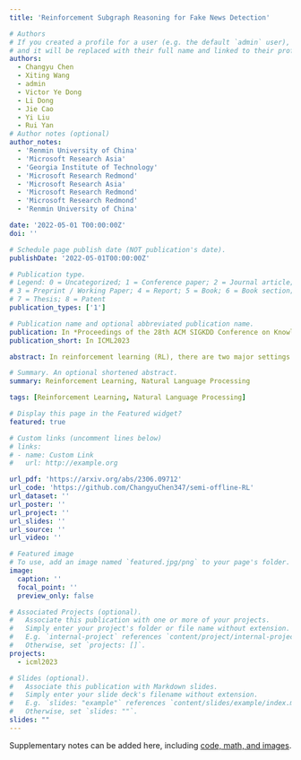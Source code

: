 ```yaml
---
title: 'Reinforcement Subgraph Reasoning for Fake News Detection'

# Authors
# If you created a profile for a user (e.g. the default `admin` user), write the username (folder name) here
# and it will be replaced with their full name and linked to their profile.
authors:
  - Changyu Chen
  - Xiting Wang
  - admin
  - Victor Ye Dong
  - Li Dong
  - Jie Cao
  - Yi Liu
  - Rui Yan
# Author notes (optional)
author_notes:
  - 'Renmin University of China'
  - 'Microsoft Research Asia'
  - 'Georgia Institute of Technology'
  - 'Microsoft Research Redmond'
  - 'Microsoft Research Asia'
  - 'Microsoft Research Redmond'
  - 'Microsoft Research Redmond'
  - 'Renmin University of China'

date: '2022-05-01 T00:00:00Z'
doi: ''

# Schedule page publish date (NOT publication's date).
publishDate: '2022-05-01T00:00:00Z'

# Publication type.
# Legend: 0 = Uncategorized; 1 = Conference paper; 2 = Journal article;
# 3 = Preprint / Working Paper; 4 = Report; 5 = Book; 6 = Book section;
# 7 = Thesis; 8 = Patent
publication_types: ['1']

# Publication name and optional abbreviated publication name.
publication: In *Proceedings of the 28th ACM SIGKDD Conference on Knowledge Discovery and Data Mining (ICML'23)*
publication_short: In ICML2023

abstract: In reinforcement learning (RL), there are two major settings for interacting with the environment --- online and offline. Online methods explore the environment at significant time cost, and offline methods efficiently obtain reward signals by sacrificing exploration capability.   We propose semi-offline RL, a novel paradigm that smoothly transits from offline to online settings, balances exploration capability and training cost, and provides a theoretical foundation for comparing different RL settings. Based on the semi-offline formulation, we present the RL setting that is optimal in terms of optimization cost, asymptotic error, and overfitting error bound. Extensive experiments show that our semi-offline approach is efficient and yields comparable or often better performance compared with state-of-the-art methods. Our code is available on <a href="https://github.com/ChangyuChen347/semi-offline-RL">GitHub</a>

# Summary. An optional shortened abstract.
summary: Reinforcement Learning, Natural Language Processing

tags: [Reinforcement Learning, Natural Language Processing]

# Display this page in the Featured widget?
featured: true

# Custom links (uncomment lines below)
# links:
# - name: Custom Link
#   url: http://example.org

url_pdf: 'https://arxiv.org/abs/2306.09712'
url_code: 'https://github.com/ChangyuChen347/semi-offline-RL'
url_dataset: ''
url_poster: ''
url_project: ''
url_slides: ''
url_source: ''
url_video: ''

# Featured image
# To use, add an image named `featured.jpg/png` to your page's folder.
image:
  caption: ''
  focal_point: ''
  preview_only: false

# Associated Projects (optional).
#   Associate this publication with one or more of your projects.
#   Simply enter your project's folder or file name without extension.
#   E.g. `internal-project` references `content/project/internal-project/index.md`.
#   Otherwise, set `projects: []`.
projects:
  - icml2023

# Slides (optional).
#   Associate this publication with Markdown slides.
#   Simply enter your slide deck's filename without extension.
#   E.g. `slides: "example"` references `content/slides/example/index.md`.
#   Otherwise, set `slides: ""`.
slides: ""
---
```


<!-- {{% callout note %}}
Click the _Cite_ button above to demo the feature to enable visitors to import publication metadata into their reference management software.
{{% /callout %}}

{{% callout note %}}
Create your slides in Markdown - click the _Slides_ button to check out the example.
{{% /callout %}} -->

Supplementary notes can be added here, including [code, math, and images](https://wowchemy.com/docs/writing-markdown-latex/).

